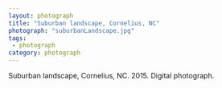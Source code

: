 ```yaml
---
layout: photograph
title: "Suburban landscape, Cornelius, NC"
photograph: "suburbanLandscape.jpg"
tags: 
 - photograph
category: photograph
---
```

Suburban landscape, Cornelius, NC. 2015.
Digital photograph.